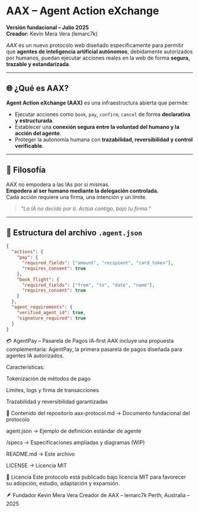 # AAX – Agent Action eXchange

**Versión fundacional – Julio 2025**  
**Creador:** Kevin Mera Vera (lemarc7k)

_AAX_ es un nuevo protocolo web diseñado específicamente para permitir que **agentes de inteligencia artificial autónomos**, debidamente autorizados por humanos, puedan ejecutar acciones reales en la web de forma **segura, trazable y estandarizada**.

---

## 🌐 ¿Qué es AAX?

**Agent Action eXchange (AAX)** es una infraestructura abierta que permite:

- Ejecutar acciones como `book`, `pay`, `confirm`, `cancel` de forma **declarativa y estructurada**.
- Establecer una **conexión segura entre la voluntad del humano y la acción del agente**.
- Proteger la autonomía humana con **trazabilidad, reversibilidad y control verificable**.

---

## 🔐 Filosofía

AAX no empodera a las IAs por sí mismas.  
**Empodera al ser humano mediante la delegación controlada.**  
Cada acción requiere una firma, una intención y un límite.

> _“La IA no decide por ti. Actúa contigo, bajo tu firma.”_

---

## 📄 Estructura del archivo `.agent.json`

```json
{
  "actions": {
    "pay": {
      "required_fields": ["amount", "recipient", "card_token"],
      "requires_consent": true
    },
    "book_flight": {
      "required_fields": ["from", "to", "date", "name"],
      "requires_consent": true
    }
  },
  "agent_requirements": {
    "verified_agent_id": true,
    "signature_required": true
  }
}
```

💳 AgentPay – Pasarela de Pagos IA-first
AAX incluye una propuesta complementaria:
AgentPay, la primera pasarela de pagos diseñada para agentes IA autorizados.

Características:

Tokenización de métodos de pago

Límites, logs y firma de transacciones

Trazabilidad y reversibilidad garantizadas

📁 Contenido del repositorio
aax-protocol.md → Documento fundacional del protocolo

agent.json → Ejemplo de definición estándar de agente

/specs → Especificaciones ampliadas y diagramas (WIP)

README.md → Este archivo

LICENSE → Licencia MIT

📖 Licencia
Este protocolo está publicado bajo licencia MIT para favorecer su adopción, estudio, adaptación y expansión.

🪶 Fundador
Kevin Mera Vera
Creador de AAX – lemarc7k
Perth, Australia – 2025
